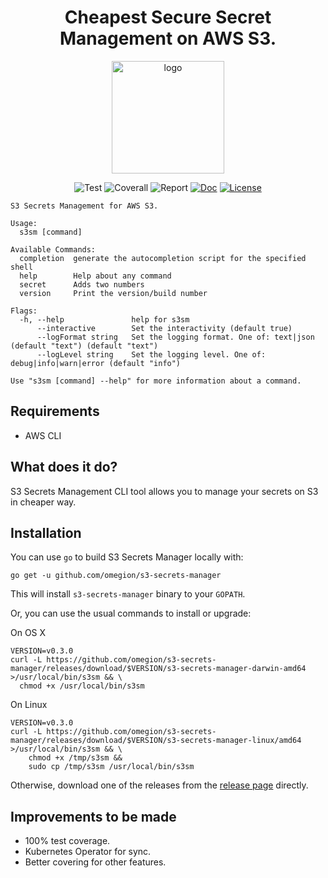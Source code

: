<h1 align="center">
Cheapest Secure Secret Management on AWS S3.
</h1>

<p align="center">
  <a href="https://omegion.dev" target="_blank">
    <img width="180" src="https://s3-secrets-manager.omegion.dev/img/logo.svg" alt="logo">
  </a>
</p>

<p align="center">
    <img src="https://img.shields.io/github/workflow/status/omegion/s3-secrets-manager/Test" alt="Test"></a>
    <img src="https://coveralls.io/repos/github/omegion/s3-secrets-manager/badge.svg?branch=master" alt="Coverall"></a>
    <img src="https://goreportcard.com/badge/github.com/omegion/s3-secrets-manager" alt="Report"></a>
    <a href="http://pkg.go.dev/github.com/omegion/s3-secrets-manager"><img src="https://img.shields.io/badge/pkg.go.dev-doc-blue" alt="Doc"></a>
    <a href="https://github.com/omegion/s3-secrets-manager/blob/master/LICENSE"><img src="https://img.shields.io/github/license/omegion/s3-secrets-manager" alt="License"></a>
</p>

```shell
S3 Secrets Management for AWS S3.

Usage:
  s3sm [command]

Available Commands:
  completion  generate the autocompletion script for the specified shell
  help        Help about any command
  secret      Adds two numbers
  version     Print the version/build number

Flags:
  -h, --help               help for s3sm
      --interactive        Set the interactivity (default true)
      --logFormat string   Set the logging format. One of: text|json (default "text") (default "text")
      --logLevel string    Set the logging level. One of: debug|info|warn|error (default "info")

Use "s3sm [command] --help" for more information about a command.
```

## Requirements

* AWS CLI

## What does it do?

S3 Secrets Management CLI tool allows you to manage your secrets on S3 in cheaper way.

## Installation

You can use `go` to build S3 Secrets Manager locally with:

```shell
go get -u github.com/omegion/s3-secrets-manager
```

This will install `s3-secrets-manager` binary to your `GOPATH`.

Or, you can use the usual commands to install or upgrade:

On OS X

```shell
VERSION=v0.3.0
curl -L https://github.com/omegion/s3-secrets-manager/releases/download/$VERSION/s3-secrets-manager-darwin-amd64 >/usr/local/bin/s3sm && \
  chmod +x /usr/local/bin/s3sm
```

On Linux

```shell
VERSION=v0.3.0
curl -L https://github.com/omegion/s3-secrets-manager/releases/download/$VERSION/s3-secrets-manager-linux/amd64 >/usr/local/bin/s3sm && \
    chmod +x /tmp/s3sm &&
    sudo cp /tmp/s3sm /usr/local/bin/s3sm
```

Otherwise, download one of the releases from the [release page](https://github.com/omegion/s3-secrets-manager/releases/)
directly.

## Improvements to be made

* 100% test coverage.
* Kubernetes Operator for sync.
* Better covering for other features.

